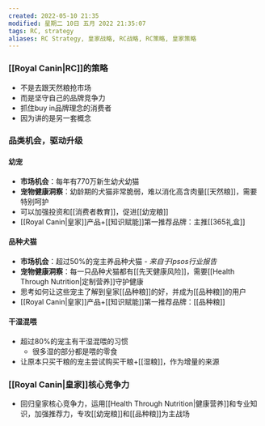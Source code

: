```yaml
---
created: 2022-05-10 21:35
modified: 星期二 10日 五月 2022 21:35:07
tags: RC, strategy
aliases: RC Strategy, 皇家战略, RC战略, RC策略, 皇家策略
---
```



### [[Royal Canin|RC]]的策略
- 不是去跟天然粮抢市场
- 而是坚守自己的品牌竞争力
- 抓住buy in品牌理念的消费者
- 因为讲的是另一套概念

### 品类机会，驱动升级
#### 幼宠
- **市场机会**：每年有770万新生幼犬幼猫
- **宠物健康洞察**：幼龄期的犬猫非常脆弱，难以消化高含肉量[[天然粮]]，需要特别呵护
- 可以加强投资和[[消费者教育]]，促进[[幼宠粮]]
- [[Royal Canin|皇家]]产品+[[知识赋能]]第一推荐品牌：主推[[365礼盒]]
#### 品种犬猫
- **市场机会**：超过50%的宠主养品种犬猫 *- 来自于Ipsos行业报告*
- **宠物健康洞察**：每一只品种犬猫都有[[先天健康风险]]，需要[[Health Through Nutrition|定制营养]]守护健康
- 思考如何让这些宠主了解到皇家[[品种粮]]的好，并成为[[品种粮]]的用户
- [[Royal Canin|皇家]]产品+[[知识赋能]]第一推荐品牌：[[品种粮]]

#### 干湿混喂
- 超过80%的宠主有干湿混喂的习惯
	- 很多湿的部分都是喂的零食
- 让原本只买干粮的宠主尝试购买干粮+[[湿粮]]，作为增量的来源

### [[Royal Canin|皇家]]核心竞争力
- 回归皇家核心竞争力，运用[[Health Through Nutrition|健康营养]]和专业知识，加强推荐力，专攻[[幼宠粮]]和[[品种粮]]为主战场
